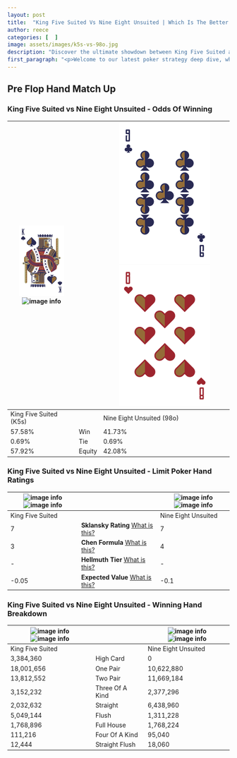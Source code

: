 ```yaml
---
layout: post
title:  "King Five Suited Vs Nine Eight Unsuited | Which Is The Better Hand In Poker? A Complete Guide"
author: reece
categories: [  ]
image: assets/images/k5s-vs-98o.jpg
description: "Discover the ultimate showdown between King Five Suited and Nine Eight Unsuited in poker! Uncover the odds, strategies, and scenarios where one hand triumphs over the other. Get ready to up your poker game with this thrilling analysis."
first_paragraph: "<p>Welcome to our latest poker strategy deep dive, where we're pitting two distinct hands against each other in a high-stakes showdown: King Five Suited vs Nine Eight Unsuited.</p><p>In the dynamic world of poker, every decision counts, and knowing which hand holds the upper hand is key to your success at the table.</p><p>In this article, we'll dissect these two hands, explore the scenarios where one dominates the other, and equip you with the knowledge to make strategic choices that can tip the odds in your favor.</p><p>Get ready to unravel the intriguing dynamics of these poker hands and elevate your game to new heights.</p>"
---
```




[comment]: # (sp0)

## Pre Flop Hand Match Up

<div class="table hand-ratings" markdown="1"> 



### King Five Suited vs Nine Eight Unsuited - Odds Of Winning


    
| ![image info](assets/images/hand1/K.png) ![image info](assets/images/hand1/5s.png) |  | ![image info](assets/images/hand2/9.png) ![image info](assets/images/hand2/8o.png) |
| -------- | -------- | -------- |
| King Five Suited (K5s) |  | Nine Eight Unsuited (98o) |
| 57.58% | Win | 41.73% |
| 0.69% | Tie | 0.69% |
| 57.92% | Equity | 42.08% |




[comment]: # (sp1)



### King Five Suited vs Nine Eight Unsuited - Limit Poker Hand Ratings


    
| ![image info](https://www.riverpairs.com/assets/images/hand1/K.png) ![image info](https://www.riverpairs.com/assets/images/hand1/5s.png) |  | ![image info](https://www.riverpairs.com/assets/images/hand2/9.png) ![image info](https://www.riverpairs.com/assets/images/hand2/8o.png) |
| -------- | -------- | -------- |
| King Five Suited |  | Nine Eight Unsuited |
| 7 | **Sklansky Rating** [What is this?](/sklansky-rating-explained) | 7 |
| 3 | **Chen Formula** [What is this?](/chen-formula-explained) | 4 |
| - | **Hellmuth Tier** [What is this?](/Hellmuth-tier-explained) | - |
| -0.05 | **Expected Value** [What is this?](/expected-value-explained) | -0.1 |




[comment]: # (sp2)



### King Five Suited vs Nine Eight Unsuited - Winning Hand Breakdown


    
| ![image info](https://www.riverpairs.com/assets/images/hand1/K.png) ![image info](https://www.riverpairs.com/assets/images/hand1/5s.png) |  | ![image info](https://www.riverpairs.com/assets/images/hand2/9.png) ![image info](https://www.riverpairs.com/assets/images/hand2/8o.png) |
| -------- | -------- | -------- |
| King Five Suited |  | Nine Eight Unsuited |
| 3,384,360 | High Card | 0 |
| 18,001,656 | One Pair | 10,622,880 |
| 13,812,552 | Two Pair | 11,669,184 |
| 3,152,232 | Three Of A Kind | 2,377,296 |
| 2,032,632 | Straight | 6,438,960 |
| 5,049,144 | Flush | 1,311,228 |
| 1,768,896 | Full House | 1,768,224 |
| 111,216 | Four Of A Kind | 95,040 |
| 12,444 | Straight Flush | 18,060 |




[comment]: # (sp3)



</div>

[comment]: # (sp4)



[comment]: # (sp5)

